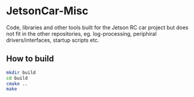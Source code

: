 # JetsonCar-Misc
Code, libraries and other tools built for the Jetson RC car project but does not fit in the other repositories, eg. log-processing, periphiral drivers/interfaces, startup scripts etc.

## How to build
```bash
mkdir build
cd build
cmake ..
make
```